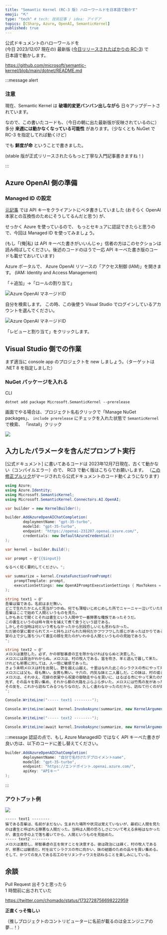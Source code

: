 ```yaml
---
title: "Semantic Kernel (RC-3 版) ハローワールドを日本語で動かす"
emoji: "⛏️"
type: "tech" # tech: 技術記事 / idea: アイデア
topics: [CSharp, Azure, OpenAI, SemanticKernel]
published: true
---
```

公式ドキュメントのハローワールドを  
(今日 2023/12/07 現在の) 最新版 ([今日リリースされたばかりの RC-3](https://github.com/microsoft/semantic-kernel/releases/tag/dotnet-1.0.0-rc3)) で  
日本語で動かします。

https://github.com/microsoft/semantic-kernel/blob/main/dotnet/README.md

:::message alert
### 注意

現在、Semantic Kernel は **破壊的変更バンバン出しながら** 日々アップデートされています。  

なので、この書いたコードも、（今日の朝に出た最新版が反映されているのに）多分 **来週には動かなくなっている可能性** があります。（少なくとも NuGet で RC-3 を指定してれば動くけど）

でも **鮮度が命** ということで書きました。  

(stable 版が正式リリースされたらもっと丁寧な入門記事書きますね！)

:::

## Azure OpenAI 側の準備

### Managed ID の設定

[元記事](https://github.com/microsoft/semantic-kernel/blob/main/dotnet/README.md) では API キーをクライアントにベタ書きしていました (おそらく OpenAI 本家との互換性のためにそうしてるんだと思う) が、

せっかく Azure を使っているので、
もっとセキュアに認証できたらと思うので、今回は Managed ID を使ってみましょう。

(もし「(俺|私) は API キーべた書きがいいんじゃ」信者の方はこのセクションは読み飛ばしてください。後述のコードのほうで一応 API キーべた書き版のコードも載せておいています)

Azure ポータルで、
Azure OpenAI リソースの「アクセス制御 (IAM)」を開きます。
(IAM: Identity and Access Management)

「＋追加」→「ロールの割り当て」

![Azure OpenAI マネージドID](https://storage.googleapis.com/zenn-user-upload/aff2dc82335f-20231207.png)

自分を検索します。
この時、この後使う Visual Studio でログインしているアカウントを選んでください。

![Azure OpenAI マネージドID](https://storage.googleapis.com/zenn-user-upload/6e11b4c6f680-20231207.png)

「レビューと割り当て」をクリックします。

## Visual Studio 側での作業

まず適当に console app のプロジェクトを new しましょう。（ターゲットは .NET 8 を指定しました）

### NuGet パッケージを入れる

CLI

```shell
dotnet add package Microsoft.SemanticKernel --prerelease
```

画面でやる場合は、プロジェクト名右クリックで「Manage NuGet packages」、
`include prerelease` にチェックを入れた状態で
`SemanticKernel` で検索、
「install」クリック

![](https://storage.googleapis.com/zenn-user-upload/9342f8c5234d-20231207.png)

## 入力したパラメータを含んだプロンプト実行

[公式ドキュメント] に書いてあるコードは
2023年12月7日現在、古くて動かない（コンパイルエラー）ので、
RC3 で動く版はこちらでお願いします。
（[この修正プルリク](https://github.com/microsoft/semantic-kernel/pull/4077/commits/9f600b37d01fffc71f39ae7fb207bdf13772f1dc)がマージされたら公式ドキュメントのコード動くようになります）

```csharp
using Azure;
using Azure.Identity;
using Microsoft.SemanticKernel;
using Microsoft.SemanticKernel.Connectors.AI.OpenAI;

var builder = new KernelBuilder();

builder.AddAzureOpenAIChatCompletion(
        deploymentName: "gpt-35-turbo",
        modelId: "gpt-35-turbo",
        endpoint: "https://openai-231207.openai.azure.com/",
        credentials: new DefaultAzureCredential()
);

var kernel = builder.Build();

var prompt = @"{{$input}}

なるべく短く要約してください。";

var summarize = kernel.CreateFunctionFromPrompt(
    promptTemplate: prompt, 
    executionSettings: new OpenAIPromptExecutionSettings { MaxTokens = 200 }
);

string text1 = @"
吾輩は猫である。名前はまだ無い。
どこで生れたかとんと見当がつかぬ。何でも薄暗いじめじめした所でニャーニャー泣いていた事だけは記憶している。
吾輩はここで始めて人間というものを見た。
しかもあとで聞くとそれは書生という人間中で一番獰悪な種族であったそうだ。
この書生というのは時々我々を捕えて煮て食うという話である。
しかしその当時は何という考もなかったから別段恐しいとも思わなかった。
ただ彼の掌に載せられてスーと持ち上げられた時何だかフワフワした感じがあったばかりである。
掌の上で少し落ちついて書生の顔を見たのがいわゆる人間というものの見始であろう。
";

string text2 = @"
メロスは激怒した。必ず、かの邪智暴虐の王を除かなければならぬと決意した。
メロスには政治がわからぬ。メロスは、村の牧人である。笛を吹き、羊と遊んで暮して来た。
けれども邪悪に対しては、人一倍に敏感であった。
きょう未明メロスは村を出発し、野を越え山越え、十里はなれた此このシラクスの市にやって来た。
メロスには父も、母も無い。女房も無い。十六の、内気な妹と二人暮しだ。この妹は、村の或る律気な一牧人を、近々、花婿として迎える事になっていた。結婚式も間近かなのである。
メロスは、それゆえ、花嫁の衣裳やら祝宴の御馳走やらを買いに、はるばる市にやって来たのだ。
先ず、その品々を買い集め、それから都の大路をぶらぶら歩いた。メロスには竹馬の友があった。セリヌンティウスである。今は此のシラクスの市で、石工をしている。
その友を、これから訪ねてみるつもりなのだ。久しく逢わなかったのだから、訪ねて行くのが楽しみである。
";

Console.WriteLine("----- text1 --------");

Console.WriteLine(await kernel.InvokeAsync(summarize, new KernelArguments(text1)));

Console.WriteLine("----- text2 --------");

Console.WriteLine(await kernel.InvokeAsync(summarize, new KernelArguments(text2)));
```

:::message 
認証の点で、もし Azure ManagedID ではなく API キーべた書きが良い方は、以下のコードに差し替えてください。

```csharp
builder.AddAzureOpenAIChatCompletion(
        deploymentName: "自分で名付けたデプロイメントname",  
        modelId: "gpt-35-turbo", 
        endpoint: "https://エンドポイント.openai.azure.com/",
        apiKey: "APIキー" 
); 
```
:::

### アウトプット例

![](https://storage.googleapis.com/zenn-user-upload/08329d8e3685-20231207.png)

```
----- text1 --------
猫である吾輩は、名前がまだない。生まれた場所や状況は覚えていないが、最初に人間を見たのは書生と呼ばれる獰悪な人間だった。当時は人間の恐ろしさについて考える余裕はなかったが、書生の手の上で落ち着いてから、人間というものを見始めた。
----- text2 --------
メロスは激怒し、邪智暴虐の王を倒すことを決意する。彼は政治には疎く、村の牧人であるが、邪悪には敏感だ。村を出てシラクスの市に向かい、妹の結婚のための品々を買い集める。そして、かつての友人である石工のセリヌンティウスを訪ねることを楽しみにしている。
```


## 余談

Pull Request 出そうと思ったら  
1 時間前に出されていた

https://twitter.com/chomado/status/1732728756698222959

**正直くっそ悔しい**

（推しプロジェクトのコントリビューターに名前が載るのは全エンジニアの夢…！）
